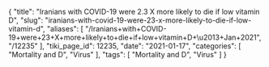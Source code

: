 {
    "title": "Iranians with COVID-19 were 2.3 X more likely to die if low vitamin D",
    "slug": "iranians-with-covid-19-were-23-x-more-likely-to-die-if-low-vitamin-d",
    "aliases": [
        "/Iranians+with+COVID-19+were+23+X+more+likely+to+die+if+low+vitamin+D+\u2013+Jan+2021",
        "/12235"
    ],
    "tiki_page_id": 12235,
    "date": "2021-01-17",
    "categories": [
        "Mortality and D",
        "Virus"
    ],
    "tags": [
        "Mortality and D",
        "Virus"
    ]
}